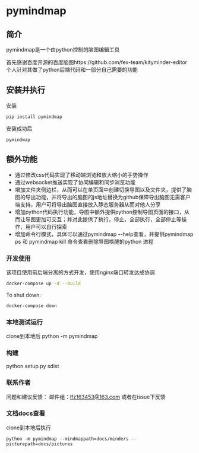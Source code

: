 pymindmap
==========
## 简介
pymindmap是一个由python控制的脑图编辑工具

首先感谢百度开源的百度脑图https://github.com/fex-team/kityminder-editor
个人针对其做了python后端代码和一部分自己需要的功能

## 安装并执行
安装
```
pip install pymindmap
```
安装成功后
```
pymindmap
```
## 额外功能
- 通过修改css代码实现了移动端浏览和放大缩小的手势操作
- 通过websocket推送实现了协同编辑和同步浏览功能
- 增加文件夹侧边栏，从而可以在单页面中创建切换导图以及文件夹，提供了脑图的导出功能，并将导出的脑图的js地址替换为github保障导出脑图无需客户端支持，用户可将导出脑图直接放入静态服务器从而对他人分享
- 增加python代码执行功能，导图中额外提供python控制导图页面的接口，从而让导图更加可交互；并对此提供了执行，停止，全部执行，全部停止等操作，用户可以自行探索
- 增加命令行模式，具体可以通过pymindmap --help查看，并提供pymindmap ps 和 pymindmap kill 命令查看删除导图唤醒的python 进程

### 开发使用
该项目使用前后端分离的方式开发，使用nginx端口转发达成协调
```bash
docker-compose up -d --build
```
To shut down:
```bash
docker-compose down
```
### 本地测试运行
clone到本地后
python -m pymindmap 

### 构建
python setup.py sdist

### 联系作者
问题和建议反馈：
邮件组：lfz163453@163.com
或者在issue下反馈

### 文档docs查看
clone到本地后执行
```
python -m pymindmap --mindmappath=docs/minders --picturepath=docs/pictures
```
